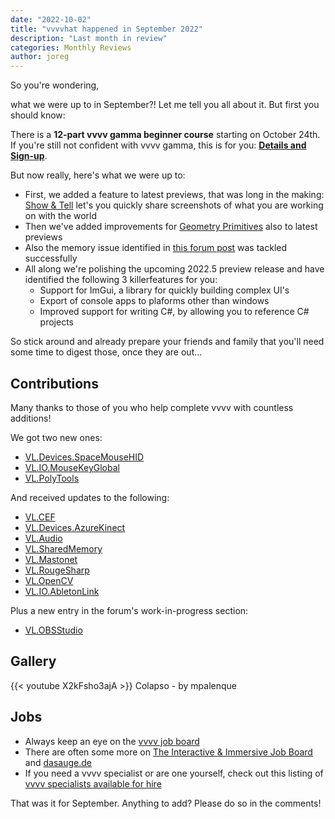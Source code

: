```yaml
---
date: "2022-10-02"
title: "vvvvhat happened in September 2022"
description: "Last month in review"
categories: Monthly Reviews
author: joreg
---
```


So you're wondering,

what we were up to in September?! Let me tell you all about it. But first you should know:

There is a **12-part vvvv gamma beginner course** starting on October 24th. If you're still not confident with vvvv gamma, this is for you: **[Details and Sign-up](https://thenodeinstitute.org/courses/vvvv-beginner-class-winter-2022-2023)**.

But now really, here's what we were up to:
* First, we added a feature to latest previews, that was long in the making: [Show & Tell](https://visualprogramming.net/blog/2022/introducing-show-tell) let's you quickly share screenshots of what you are working on with the world
* Then we've added improvements for [Geometry Primitives](https://github.com/vvvv/VL.Stride/pull/561) also to latest previews
* Also the memory issue identified in [this forum post](https://discourse.vvvv.org/t/total-frame-drop-out-including-audio-dropout-glitching/20701) was tackled successfully 
* All along we're polishing the upcoming 2022.5 preview release and have identified the following 3 killerfeatures for you:
  - Support for ImGui, a library for quickly building complex UI's
  - Export of console apps to plaforms other than windows
  - Improved support for writing C#, by allowing you to reference C# projects

So stick around and already prepare your friends and family that you'll need some time to digest those, once they are out...

## Contributions
Many thanks to those of you who help complete vvvv with countless additions!

We got two new ones:
* [VL.Devices.SpaceMouseHID](https://www.nuget.org/packages/VL.Devices.SpaceMouseHID)
* [VL.IO.MouseKeyGlobal](https://www.nuget.org/packages/VL.IO.MouseKeyGlobal)
* [VL.PolyTools](https://www.nuget.org/packages/VL.PolyTools)

And received updates to the following:
* [VL.CEF](https://www.nuget.org/packages/VL.CEF)
* [VL.Devices.AzureKinect](https://www.nuget.org/packages/VL.Devices.AzureKinect)
* [VL.Audio](https://www.nuget.org/packages/VL.Audio)
* [VL.SharedMemory](https://www.nuget.org/packages/VL.SharedMemory)
* [VL.Mastonet](https://www.nuget.org/packages/VL.IO.Mastonet)
* [VL.RougeSharp](https://www.nuget.org/packages/VL.RogueSharp)
* [VL.OpenCV](https://www.nuget.org/packages/VL.OpenCV)
* [VL.IO.AbletonLink](https://www.nuget.org/packages/VL.IO.AbletonLink)

Plus a new entry in the forum's work-in-progress section:
- [VL.OBSStudio](https://discourse.vvvv.org/t/vl-obsstudio/20796)

## Gallery
{{< youtube X2kFsho3ajA >}}
Colapso - by mpalenque

## Jobs

- Always keep an eye on the [vvvv job board](https://discourse.vvvv.org/c/jobs)
- There are often some more on [The Interactive & Immersive Job Board](https://jobs.interactiveimmersive.io/?s=vvvv&post_type=job_listing&orderby=date) and [dasauge.de](https://dasauge.de/sta/Vvvv/)
- If you need a vvvv specialist or are one yourself, check out this listing of [vvvv specialists available for hire](https://legacy.vvvv.org/documentation/vvvv-specialists-available-for-hire)

That was it for September. Anything to add? Please do so in the comments!